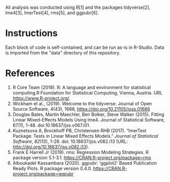 All analysis was conducted using R[1] and the packages tidyverse[2], lme4[3], lmerTest[4], rms[5], and ggpubr[6].

# Instructions
Each block of code is self-contained, and can be run as-is in R-Studio. Data is imported from the "data" directory of this repository.

# References
1. R Core Team (2018). R: A language and environment for statistical computing.R Foundation for Statistical Computing, Vienna, Austria. URL https://www.R-project.org/.
2. Wickham et al., (2019). Welcome to the tidyverse. Journal of Open Source Software, 4(43), 1686, https://doi.org/10.21105/joss.01686
3. Douglas Bates, Martin Maechler, Ben Bolker, Steve Walker (2015). Fitting Linear Mixed-Effects Models Using lme4. Journal of Statistical Software, 67(1), 1-48. doi:10.18637/jss.v067.i01.
4. Kuznetsova A, Brockhoff PB, Christensen RHB (2017). “lmerTest Package: Tests in Linear Mixed Effects Models.” _Journal of Statistical Software_, *82*(13), 1-26. doi: 10.18637/jss.v082.i13 (URL: http://doi.org/10.18637/jss.v082.i13).
5. Frank E Harrell Jr (2019). rms: Regression Modeling Strategies. R package version 5.1-3.1. https://CRAN.R-project.org/package=rms
6. Alboukadel Kassambara (2020). ggpubr: 'ggplot2' Based Publication Ready Plots. R package version 0.4.0. https://CRAN.R-project.org/package=ggpubr
